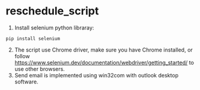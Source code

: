 # reschedule_script

1. Install selenium python libraray:
```
pip install selenium
```
2. The script use Chrome driver, make sure you have Chrome installed, or follow https://www.selenium.dev/documentation/webdriver/getting_started/ to use other browsers.
3. Send email is implemented using win32com with outlook desktop software.

